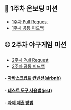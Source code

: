 ## 🛫 1주차 온보딩 미션

- [1주차 Pull Request](https://github.com/woowacourse-precourse/javascript-onboarding/pull/240)
- [1주차 공통 피드백](https://docs.google.com/document/d/1fxW5IrWeJ6VATWJqE9F5NDiRifrqLRsChXFVicVEQdw/edit)

## ⚾ 2주차 야구게임 미션

- [2주차 Pull Request](https://github.com/woowacourse-precourse/javascript-baseball/pull/223)
- [2주차 공통 피드백](https://docs.google.com/document/d/1QhiufVNV0ZixOPu99jFp1EN265dyN0WeXKcvtFNQ5nQ/edit)

#### - [자바스크립트 컨벤션(airbnb)](https://github.com/airbnb/javascript)
#### - [테스트 도구 사용법(jest)](https://jestjs.io/) 
#### - [과제 제출 방법](https://github.com/woowacourse/woowacourse-docs/tree/main/precourse)
